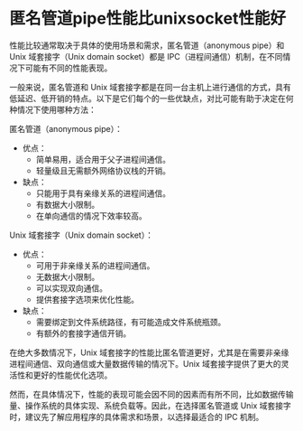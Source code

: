 # 匿名管道pipe性能比unixsocket性能好

性能比较通常取决于具体的使用场景和需求，匿名管道（anonymous pipe）和 Unix 域套接字（Unix domain socket）都是 IPC（进程间通信）机制，在不同情况下可能有不同的性能表现。

一般来说，匿名管道和 Unix 域套接字都是在同一台主机上进行通信的方式，具有低延迟、低开销的特点。以下是它们每个的一些优缺点，对比可能有助于决定在何种情况下使用哪种方法：

匿名管道（anonymous pipe）：

* 优点：
  * 简单易用，适合用于父子进程间通信。
  * 轻量级且无需额外网络协议栈的开销。
* 缺点：
  * 只能用于具有亲缘关系的进程间通信。
  * 有数据大小限制。
  * 在单向通信的情况下效率较高。

Unix 域套接字（Unix domain socket）：
* 优点：
  * 可用于非亲缘关系的进程间通信。
  * 无数据大小限制。
  * 可以实现双向通信。
  * 提供套接字选项来优化性能。
* 缺点：
  * 需要绑定到文件系统路径，有可能造成文件系统瓶颈。
  * 有额外的套接字通信开销。

在绝大多数情况下，Unix 域套接字的性能比匿名管道更好，尤其是在需要非亲缘进程间通信、双向通信或大量数据传输的情况下。Unix 域套接字提供了更大的灵活性和更好的性能优化选项。

然而，在具体情况下，性能的表现可能会因不同的因素而有所不同，比如数据传输量、操作系统的具体实现、系统负载等。因此，在选择匿名管道或 Unix 域套接字时，建议先了解应用程序的具体需求和场景，以选择最适合的 IPC 机制。
